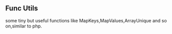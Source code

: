 ## Func Utils
some tiny but useful functions  like MapKeys,MapValues,ArrayUnique and so on,similar to php.
